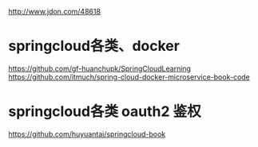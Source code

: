 http://www.jdon.com/48618


# springcloud各类、docker
https://github.com/gf-huanchupk/SpringCloudLearning 
https://github.com/itmuch/spring-cloud-docker-microservice-book-code

# springcloud各类 oauth2 鉴权
https://github.com/huyuantai/springcloud-book

